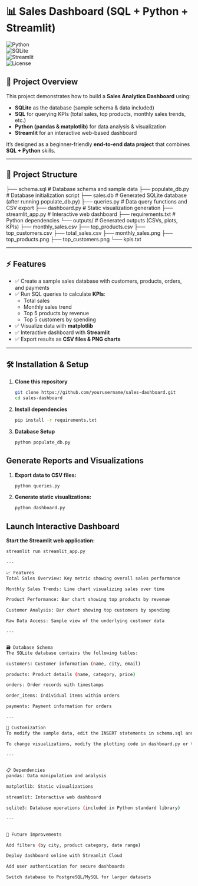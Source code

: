 # 📊 Sales Dashboard (SQL + Python + Streamlit)

![Python](https://img.shields.io/badge/Python-3.8+-blue.svg)  
![SQLite](https://img.shields.io/badge/Database-SQLite-green.svg)  
![Streamlit](https://img.shields.io/badge/UI-Streamlit-red.svg)  
![License](https://img.shields.io/badge/License-MIT-lightgrey.svg)

## 🚀 Project Overview
This project demonstrates how to build a **Sales Analytics Dashboard** using:
- **SQLite** as the database (sample schema & data included)  
- **SQL** for querying KPIs (total sales, top products, monthly sales trends, etc.)  
- **Python (pandas & matplotlib)** for data analysis & visualization  
- **Streamlit** for an interactive web-based dashboard  

It’s designed as a beginner-friendly **end-to-end data project** that combines **SQL + Python** skills.  

---

## 📂 Project Structure

├── schema.sql              # Database schema and sample data
├── populate_db.py          # Database initialization script
├── sales.db                # Generated SQLite database (after running populate_db.py)
├── queries.py              # Data query functions and CSV export
├── dashboard.py            # Static visualization generation
├── streamlit_app.py        # Interactive web dashboard
├── requirements.txt        # Python dependencies
└── outputs/                # Generated outputs (CSVs, plots, KPIs)
    ├── monthly_sales.csv
    ├── top_products.csv
    ├── top_customers.csv
    ├── total_sales.csv
    ├── monthly_sales.png
    ├── top_products.png
    ├── top_customers.png
    └── kpis.txt


---

## ⚡ Features
- ✅ Create a sample sales database with customers, products, orders, and payments  
- ✅ Run SQL queries to calculate **KPIs**:  
  - Total sales  
  - Monthly sales trend  
  - Top 5 products by revenue  
  - Top 5 customers by spending  
- ✅ Visualize data with **matplotlib**  
- ✅ Interactive dashboard with **Streamlit**  
- ✅ Export results as **CSV files & PNG charts**  

---

## 🛠️ Installation & Setup

1. **Clone this repository**
   ```bash
   git clone https://github.com/yourusername/sales-dashboard.git
   cd sales-dashboard
   
2. **Install dependencies**
   ```bash
   pip install -r requirements.txt

3. **Database Setup**
   ```bash
   python populate_db.py

## Generate Reports and Visualizations
1. **Export data to CSV files:**
   ```bash
   python queries.py
2. **Generate static visualizations:**
   ```bash
   python dashboard.py

## Launch Interactive Dashboard
**Start the Streamlit web application:**

```bash
streamlit run streamlit_app.py

---

📈 Features
Total Sales Overview: Key metric showing overall sales performance

Monthly Sales Trends: Line chart visualizing sales over time

Product Performance: Bar chart showing top products by revenue

Customer Analysis: Bar chart showing top customers by spending

Raw Data Access: Sample view of the underlying customer data

---


🗃️ Database Schema
The SQLite database contains the following tables:

customers: Customer information (name, city, email)

products: Product details (name, category, price)

orders: Order records with timestamps

order_items: Individual items within orders

payments: Payment information for orders

---

🔧 Customization
To modify the sample data, edit the INSERT statements in schema.sql and rerun populate_db.py.

To change visualizations, modify the plotting code in dashboard.py or the chart configurations in streamlit_app.py

---


📋 Dependencies
pandas: Data manipulation and analysis

matplotlib: Static visualizations

streamlit: Interactive web dashboard

sqlite3: Database operations (included in Python standard library)

---


🔮 Future Improvements

Add filters (by city, product category, date range)

Deploy dashboard online with Streamlit Cloud

Add user authentication for secure dashboards

Switch database to PostgreSQL/MySQL for larger datasets
